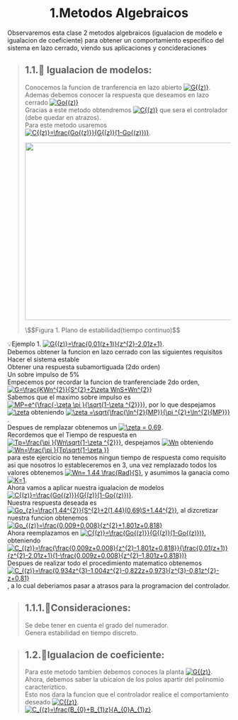 # <center> 1.Metodos Algebraicos </center>

Observaremos esta clase 2 metodos algebraicos (igualacion de modelo e igualacion de coeficiente) para obtener un comportamiento especifico del sistema en lazo cerrado, viendo sus aplicaciones y concideraciones

> ## 1.1.🔑 Igualacion de modelos:
> Conocemos la funcion de tranferencia en lazo abierto <a href="http://www.alciro.org/tools/matematicas/editor-ecuaciones.jsp?eq=G{(z)}"><img src="http://www.alciro.org/cgi/tex.cgi?G{(z)}" title="G{(z)}" border="0" /></a>.\
> Ademas debemos conocer la respuesta que deseamos en lazo cerrado <a href="http://www.alciro.org/tools/matematicas/editor-ecuaciones.jsp?eq=Go{(z)}"><img src="http://www.alciro.org/cgi/tex.cgi?Go{(z)}" title="Go{(z)}" border="0" /></a>\
> Gracias a este metodo obtendremos <a href="http://www.alciro.org/tools/matematicas/editor-ecuaciones.jsp?eq=C{(z)}"><img src="http://www.alciro.org/cgi/tex.cgi?C{(z)}" title="C{(z)}" border="0" /></a> que sera el controlador (debe quedar en atrazos).\
> Para este metodo usaremos <a href="http://www.alciro.org/tools/matematicas/editor-ecuaciones.jsp?eq=C{(z)}=\frac{Go{(z)}}{G{(z)}(1-Go{(z)})}"><img src="http://www.alciro.org/cgi/tex.cgi?C{(z)}=\frac{Go{(z)}}{G{(z)}(1-Go{(z)})}" title="C{(z)}=\frac{Go{(z)}}{G{(z)}(1-Go{(z)})}" border="0" /></a>.
>
>
> <p align="center"> <img src="https://github.com/user-attachments/assets/67ad39e1-77a3-4824-8ce8-cd5c5ab084bb" width="600" height="400"> </p>\$$Figura 1. Plano de estabilidad(tiempo continuo)$$

💡Ejemplo 1. <a href="http://www.alciro.org/tools/matematicas/editor-ecuaciones.jsp?eq=G{(z)}=\frac{0,01(z+1)}{z^{2}-2,01z+1}"><img src="http://www.alciro.org/cgi/tex.cgi?G{(z)}=\frac{0,01(z+1)}{z^{2}-2,01z+1}" title="G{(z)}=\frac{0,01(z+1)}{z^{2}-2,01z+1}" border="0" /></a>.\
Debemos obtener la funcion en lazo cerrado con las siguientes requisitos\
Hacer el sistema estable\
Obtener una respuesta subamortiguada (2do orden)\
Un sobre impulso de 5%\
Empecemos por recordar la funcion de tranferenciade 2do orden, <a href="http://www.alciro.org/tools/matematicas/editor-ecuaciones.jsp?eq=G=\frac{KWn^{2}}{S^{2}+2\zeta WnS+Wn^{2}}"><img src="http://www.alciro.org/cgi/tex.cgi?G=\frac{KWn^{2}}{S^{2}+2\zeta WnS+Wn^{2}}" title="G=\frac{KWn^{2}}{S^{2}+2\zeta WnS+Wn^{2}}" border="0" /></a>\
Sabemos que el maximo sobre impulso es <a href="http://www.alciro.org/tools/matematicas/editor-ecuaciones.jsp?eq=MP=e^{\frac{-\zeta \pi }{\sqrt{1-\zeta ^{2}}}}"><img src="http://www.alciro.org/cgi/tex.cgi?MP=e^{\frac{-\zeta \pi }{\sqrt{1-\zeta ^{2}}}}" title="MP=e^{\frac{-\zeta \pi }{\sqrt{1-\zeta ^{2}}}}" border="0" /></a>, por lo que despejamos <a href="http://www.alciro.org/tools/matematicas/editor-ecuaciones.jsp?eq=\zeta "><img src="http://www.alciro.org/cgi/tex.cgi?\zeta " title="\zeta " border="0" /></a> obteniendo <a href="http://www.alciro.org/tools/matematicas/editor-ecuaciones.jsp?eq=\zeta =\sqrt{\frac{\ln^{2}{MP}}{\pi ^{2}+\ln^{2}{MP}}}"><img src="http://www.alciro.org/cgi/tex.cgi?\zeta =\sqrt{\frac{\ln^{2}{MP}}{\pi ^{2}+\ln^{2}{MP}}}" title="\zeta =\sqrt{\frac{\ln^{2}{MP}}{\pi ^{2}+\ln^{2}{MP}}}" border="0" /></a>.\
Despues de remplazar obtenemos un <a href="http://www.alciro.org/tools/matematicas/editor-ecuaciones.jsp?eq=\zeta = 0.69"><img src="http://www.alciro.org/cgi/tex.cgi?\zeta = 0.69" title="\zeta = 0.69" border="0" /></a>.\
Recordemos que el Tiempo de respuesta en <a href="http://www.alciro.org/tools/matematicas/editor-ecuaciones.jsp?eq=Tp=\frac{\pi }{Wn\sqrt{1-\zeta ^{2}}}"><img src="http://www.alciro.org/cgi/tex.cgi?Tp=\frac{\pi }{Wn\sqrt{1-\zeta ^{2}}}" title="Tp=\frac{\pi }{Wn\sqrt{1-\zeta ^{2}}}" border="0" /></a>, despejamos <a href="http://www.alciro.org/tools/matematicas/editor-ecuaciones.jsp?eq=Wn"><img src="http://www.alciro.org/cgi/tex.cgi?Wn" title="Wn" border="0" /></a> obteniendo <a href="http://www.alciro.org/tools/matematicas/editor-ecuaciones.jsp?eq=Wn=\frac{\pi }{Tp\sqrt{1-\zeta }}"><img src="http://www.alciro.org/cgi/tex.cgi?Wn=\frac{\pi }{Tp\sqrt{1-\zeta }}" title="Wn=\frac{\pi }{Tp\sqrt{1-\zeta }}" border="0" /></a>\
para este ejercicio no tenemos ningun tiempo de respuesta como requisito asi que nosotros lo estableceremos en 3, una vez remplazado todos los valores obtenemos <a href="http://www.alciro.org/tools/matematicas/editor-ecuaciones.jsp?eq=Wn= 1,44 \frac{Rad}{S}"><img src="http://www.alciro.org/cgi/tex.cgi?Wn= 1,44 \frac{Rad}{S}" title="Wn= 1,44 \frac{Rad}{S}" border="0" /></a>, y asumimos la ganacia como <a href="http://www.alciro.org/tools/matematicas/editor-ecuaciones.jsp?eq=K=1"><img src="http://www.alciro.org/cgi/tex.cgi?K=1" title="K=1" border="0" /></a>.\
Ahora vamos a aplicar nuestra igualacion de modelos <a href="http://www.alciro.org/tools/matematicas/editor-ecuaciones.jsp?eq=C{(z)}=\frac{Go{(z)}}{G{(z)}(1-Go{(z)})}"><img src="http://www.alciro.org/cgi/tex.cgi?C{(z)}=\frac{Go{(z)}}{G{(z)}(1-Go{(z)})}" title="C{(z)}=\frac{Go{(z)}}{G{(z)}(1-Go{(z)})}" border="0" /></a>.\
Nuestra respuesta deseada es <a href="http://www.alciro.org/tools/matematicas/editor-ecuaciones.jsp?eq=Go_{z}=\frac{1,44^{2}}{S^{2}+2(1,44)(0,69)S+1.44^{2}}"><img src="http://www.alciro.org/cgi/tex.cgi?Go_{z}=\frac{1,44^{2}}{S^{2}+2(1,44)(0,69)S+1.44^{2}}" title="Go_{z}=\frac{1,44^{2}}{S^{2}+2(1,44)(0,69)S+1.44^{2}}" border="0" /></a>, al dizcretizar nuestra funcion obtenemos <a href="http://www.alciro.org/tools/matematicas/editor-ecuaciones.jsp?eq=Go_{(z)}=\frac{0,009+0,008}{z^{2}-1,801z+0,818}"><img src="http://www.alciro.org/cgi/tex.cgi?Go_{(z)}=\frac{0,009+0,008}{z^{2}+1,801z+0,818}" title="Go_{(z)}=\frac{0,009+0,008}{z^{2}+1,801z+0,818}" border="0" /></a>\
Ahora reemplazamos en <a href="http://www.alciro.org/tools/matematicas/editor-ecuaciones.jsp?eq=C{(z)}=\frac{Go{(z)}}{G{(z)}(1-Go{(z)})}"><img src="http://www.alciro.org/cgi/tex.cgi?C{(z)}=\frac{Go{(z)}}{G{(z)}(1-Go{(z)})}" title="C{(z)}=\frac{Go{(z)}}{G{(z)}(1-Go{(z)})}" border="0" /></a>, obteniendo <a href="http://www.alciro.org/tools/matematicas/editor-ecuaciones.jsp?eq=C_{(z)}=\frac{\frac{0,009z+0.008}{z^{2}-1,801z+0,818}}{\frac{0,01(z+1)}{z^{2}-2,01z+1}(1-\frac{0,009z+0,008}{z^{2}-1,801z+0,818})}"><img src="http://www.alciro.org/cgi/tex.cgi?C_{(z)}=\frac{\frac{0,009z+0.008}{z^{2}-1,801z+0,818}}{\frac{0,01(z+1)}{z^{2}-2,01z+1}(1-\frac{0,009z+0,008}{z^{2}-1,801z+0,818})}" title="C_{(z)}=\frac{\frac{0,009z+0.008}{z^{2}-1,801z+0,818}}{\frac{0,01(z+1)}{z^{2}-2,01z+1}(1-\frac{0,009z+0,008}{z^{2}-1,801z+0,818})}" border="0" /></a>\
Despues de realizar todo el procedimiento matematico obtenemos <a href="http://www.alciro.org/tools/matematicas/editor-ecuaciones.jsp?eq=C_{(z)}=\frac{0,934z^{3}-1,004z^{2}-0,822z+0,973}{z^{3}-0,81z^{2}-z+0,81}"><img src="http://www.alciro.org/cgi/tex.cgi?C_{(z)}=\frac{0,934z^{3}-1,004z^{2}-0,822z+0,973}{z^{3}-0,81z^{2}-z+0,81}" title="C_{(z)}=\frac{0,934z^{3}-1,004z^{2}-0,822z+0,973}{z^{3}-0,81z^{2}-z+0,81}" border="0" /></a>, a lo cual deberiamos pasar a atrasos para la programacion del controlador.

>## 1.1.1.🔑Consideraciones:
>Se debe tener en cuenta el grado del numerador.\
>Genera estabilidad en tiempo discreto.

>## 1.2.🔑Igualacion de coeficiente:
>Para este metodo tambien debemos conoces la planta <a href="http://www.alciro.org/tools/matematicas/editor-ecuaciones.jsp?eq=G{(z)}"><img src="http://www.alciro.org/cgi/tex.cgi?G{(z)}" title="G{(z)}" border="0" /></a>.\
>Ahora, debemos saber la ubicaion de los polos apartir del polinomio caracteriztico.\
>Esto nos dara la funcion que el controlador realice el comportamiento deseado <a href="http://www.alciro.org/tools/matematicas/editor-ecuaciones.jsp?eq=C{(z)}"><img src="http://www.alciro.org/cgi/tex.cgi?C{(z)}" title="C{(z)}" border="0" /></a>.\
><a href="http://www.alciro.org/tools/matematicas/editor-ecuaciones.jsp?eq=C_{(z)=\frac{B_{0}+B_{1}z}{A_{0}A_{1}z}"><img src="http://www.alciro.org/cgi/tex.cgi?C_{(z)=\frac{B_{0}+B_{1}z}{A_{0}A_{1}z}" title="C_{(z)=\frac{B_{0}+B_{1}z}{A_{0}A_{1}z}" border="0" /></a>.

